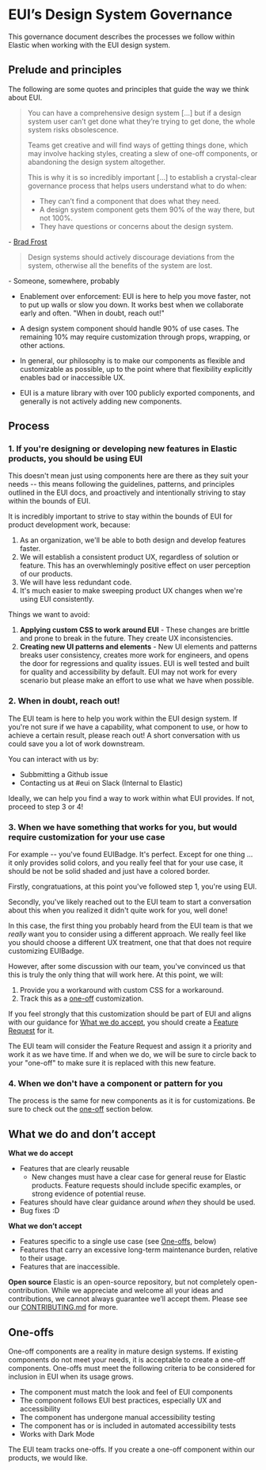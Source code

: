 # EUI’s Design System Governance

This governance document describes the processes we follow within Elastic when working with the EUI design system.

## Prelude and principles

The following are some quotes and principles that guide the way we think about EUI.

> You can have a comprehensive design system [...] but if a design system user can’t get done what they’re trying to get done, the whole system risks obsolescence.
>
> Teams get creative and will find ways of getting things done, which may involve hacking styles, creating a slew of one-off components, or abandoning the design system altogether.
>
> This is why it is so incredibly important [...] to establish a crystal-clear governance process that helps users understand what to do when:
>
> - They can’t find a component that does what they need.
> - A design system component gets them 90% of the way there, but not 100%.
> - They have questions or concerns about the design system.

\- [Brad Frost](https://bradfrost.com/blog/post/a-design-system-governance-process/)

> Design systems should actively discourage deviations from the system, otherwise all the benefits of the system are lost.

\- Someone, somewhere, probably

- Enablement over enforcement: EUI is here to help you move faster, not to put up walls or slow you down. It works best when we collaborate early and often. "When in doubt, reach out!"

- A design system component should handle 90% of use cases. The remaining 10% may require customization through props, wrapping, or other actions.

- In general, our philosophy is to make our components as flexible and customizable as possible, up to the point where that flexibility explicitly enables bad or inaccessible UX.

- EUI is a mature library with over 100 publicly exported components, and generally is not actively adding new components.


## Process

### 1. If you're designing or developing new features in Elastic products, you should be using EUI

This doesn't mean just using components here are there as they suit your needs -- this means following the guidelines, patterns, and principles outlined in the EUI docs, and proactively and intentionally striving to stay within the bounds of EUI.

It is incredibly important to strive to stay within the bounds of EUI for product development work, because:

1. As an organization, we'll be able to both design and develop features faster.
2. We will establish a consistent product UX, regardless of solution or feature. This has an overwhlemingly positive effect on user perception of our products.
3. We will have less redundant code.
4. It's much easier to make sweeping product UX changes when we're using EUI consistently.

Things we want to avoid:
1. **Applying custom CSS to work around EUI** - These changes are brittle and prone to break in the future. They create UX inconsistencies.
2. **Creating new UI patterns and elements** - New UI elements and patterns breaks user consistency, creates more work for engineers, and opens the door for regressions and quality issues. EUI is well tested and built for quality and accessibility by default. EUI may not work for every scenario but please make an effort to use what we have when possible.

### 2. When in doubt, reach out!

The EUI team is here to help you work within the EUI design system. If you're not sure if we have a capability, what component to use, or how to achieve a certain result, please reach out! A short conversation with us could save you a lot of work downstream.

You can interact with us by:
- Subbmitting a Github issue
- Contacting us at #eui on Slack (Internal to Elastic)

Ideally, we can help you find a way to work within what EUI provides. If not, proceed to step 3 or 4!

### 3. When we have something that works for you, but would require customization for your use case

For example -- you've found EUIBadge. It's perfect. Except for one thing ... it only provides solid colors, and you really feel that for your use case, it should be not be solid shaded and just have a colored border.

Firstly, congratuations, at this point you've followed step 1, you're using EUI.

Secondly, you've likely reached out to the EUI team to start a conversation about this when you realized it didn't quite work for you, well done!

In this case, the first thing you probably heard from the EUI team is that we *really* want you to consider using a different approach. We really feel like you should choose a different UX treatment, one that that does not require customizing EUIBadge.

However, after some discussion with our team, you've convinced us that this is truly the only thing that will work here. At this point, we will:

1. Provide you a workaround with custom CSS for a workaround.
2. Track this as a [one-off](#one-offs) customization.

If you feel strongly that this customization should be part of EUI and aligns with our guidance for [What we do accept](#what-we-do-and-dont-accept), you should create a [Feature Request](https://github.com/elastic/eui/issues/new?assignees=&labels=feature+request&projects=&template=feature_request.md&title=) for it.

The EUI team will consider the Feature Request and assign it a priority and work it as we have time. If and when we do, we will be sure to circle back to your "one-off" to make sure it is replaced with this new feature.

### 4. When we don't have a component or pattern for you

The process is the same for new components as it is for customizations. Be sure to check out the [one-off](#one-offs) section below.

## What we do and don’t accept

**What we do accept**
- Features that are clearly reusable
  - New changes must have a clear case for general reuse for Elastic products. Feature requests should include specific examples, or strong evidence of potential reuse.
- Features should have clear guidance around *when* they should be used.
- Bug fixes :D

**What we don’t accept**
- Features specific to a single use case (see [One-offs](#one-offs), below)
- Features that carry an excessive long-term maintenance burden, relative to their usage.
- Features that are inaccessible.

**Open source**
Elastic is an open-source repository, but not completely open-contribution. While we appreciate and welcome all your ideas and contributions, we cannot always guarantee we’ll accept them. Please see our [CONTRIBUTING.md](./wiki/contributing-to-eui/README.md) for more.

## One-offs

One-off components are a reality in mature design systems. If existing components do not meet your needs, it is acceptable to create a one-off components. One-offs must meet the following criteria to be considered for inclusion in EUI when its usage grows.
- The component must match the look and feel of EUI components
- The component follows EUI best practices, especially UX and accessibility
- The component has undergone manual accessibility testing
- The component has or is included in automated accessibility tests
- Works with Dark Mode

The EUI team tracks one-offs. If you create a one-off component within our products, we would like.